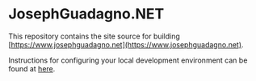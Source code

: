 # JosephGuadagno.NET

This repository contains the site source for building [https://www.josephguadagno.net](https://www.josephguadagno.net).

Instructions for configuring your local development environment can be found at [here](install.md).
